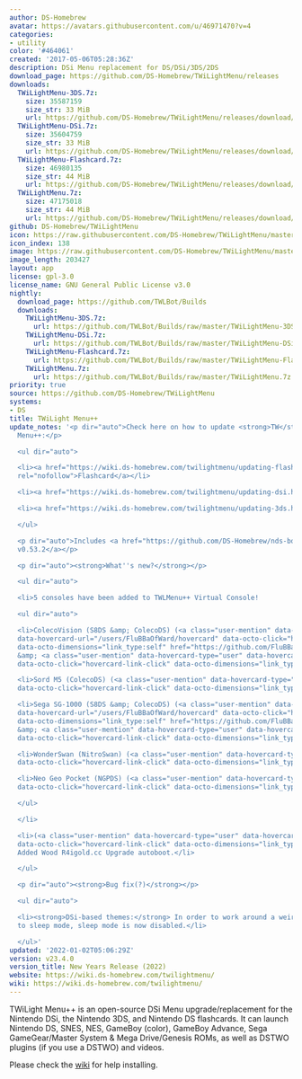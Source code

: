 ```yaml
---
author: DS-Homebrew
avatar: https://avatars.githubusercontent.com/u/46971470?v=4
categories:
- utility
color: '#464061'
created: '2017-05-06T05:28:36Z'
description: DSi Menu replacement for DS/DSi/3DS/2DS
download_page: https://github.com/DS-Homebrew/TWiLightMenu/releases
downloads:
  TWiLightMenu-3DS.7z:
    size: 35587159
    size_str: 33 MiB
    url: https://github.com/DS-Homebrew/TWiLightMenu/releases/download/v23.4.0/TWiLightMenu-3DS.7z
  TWiLightMenu-DSi.7z:
    size: 35604759
    size_str: 33 MiB
    url: https://github.com/DS-Homebrew/TWiLightMenu/releases/download/v23.4.0/TWiLightMenu-DSi.7z
  TWiLightMenu-Flashcard.7z:
    size: 46980135
    size_str: 44 MiB
    url: https://github.com/DS-Homebrew/TWiLightMenu/releases/download/v23.4.0/TWiLightMenu-Flashcard.7z
  TWiLightMenu.7z:
    size: 47175018
    size_str: 44 MiB
    url: https://github.com/DS-Homebrew/TWiLightMenu/releases/download/v23.4.0/TWiLightMenu.7z
github: DS-Homebrew/TWiLightMenu
icon: https://raw.githubusercontent.com/DS-Homebrew/TWiLightMenu/master/booter/Twilight%2B%2B-animated%20icon-fix.gif
icon_index: 138
image: https://raw.githubusercontent.com/DS-Homebrew/TWiLightMenu/master/logo.png
image_length: 203427
layout: app
license: gpl-3.0
license_name: GNU General Public License v3.0
nightly:
  download_page: https://github.com/TWLBot/Builds
  downloads:
    TWiLightMenu-3DS.7z:
      url: https://github.com/TWLBot/Builds/raw/master/TWiLightMenu-3DS.7z
    TWiLightMenu-DSi.7z:
      url: https://github.com/TWLBot/Builds/raw/master/TWiLightMenu-DSi.7z
    TWiLightMenu-Flashcard.7z:
      url: https://github.com/TWLBot/Builds/raw/master/TWiLightMenu-Flashcard.7z
    TWiLightMenu.7z:
      url: https://github.com/TWLBot/Builds/raw/master/TWiLightMenu.7z
priority: true
source: https://github.com/DS-Homebrew/TWiLightMenu
systems:
- DS
title: TWiLight Menu++
update_notes: '<p dir="auto">Check here on how to update <strong>TW</strong>i<strong>L</strong>ight
  Menu++:</p>

  <ul dir="auto">

  <li><a href="https://wiki.ds-homebrew.com/twilightmenu/updating-flashcard.html"
  rel="nofollow">Flashcard</a></li>

  <li><a href="https://wiki.ds-homebrew.com/twilightmenu/updating-dsi.html" rel="nofollow">DSi</a></li>

  <li><a href="https://wiki.ds-homebrew.com/twilightmenu/updating-3ds.html" rel="nofollow">3DS</a></li>

  </ul>

  <p dir="auto">Includes <a href="https://github.com/DS-Homebrew/nds-bootstrap/releases/tag/v0.53.2">nds-bootstrap
  v0.53.2</a></p>

  <p dir="auto"><strong>What''s new?</strong></p>

  <ul dir="auto">

  <li>5 consoles have been added to TWLMenu++ Virtual Console!

  <ul dir="auto">

  <li>ColecoVision (S8DS &amp; ColecoDS) (<a class="user-mention" data-hovercard-type="user"
  data-hovercard-url="/users/FluBBaOfWard/hovercard" data-octo-click="hovercard-link-click"
  data-octo-dimensions="link_type:self" href="https://github.com/FluBBaOfWard">@FluBBaOfWard</a>
  &amp; <a class="user-mention" data-hovercard-type="user" data-hovercard-url="/users/wavemotion-dave/hovercard"
  data-octo-click="hovercard-link-click" data-octo-dimensions="link_type:self" href="https://github.com/wavemotion-dave">@wavemotion-dave</a>)</li>

  <li>Sord M5 (ColecoDS) (<a class="user-mention" data-hovercard-type="user" data-hovercard-url="/users/wavemotion-dave/hovercard"
  data-octo-click="hovercard-link-click" data-octo-dimensions="link_type:self" href="https://github.com/wavemotion-dave">@wavemotion-dave</a>)</li>

  <li>Sega SG-1000 (S8DS &amp; ColecoDS) (<a class="user-mention" data-hovercard-type="user"
  data-hovercard-url="/users/FluBBaOfWard/hovercard" data-octo-click="hovercard-link-click"
  data-octo-dimensions="link_type:self" href="https://github.com/FluBBaOfWard">@FluBBaOfWard</a>
  &amp; <a class="user-mention" data-hovercard-type="user" data-hovercard-url="/users/wavemotion-dave/hovercard"
  data-octo-click="hovercard-link-click" data-octo-dimensions="link_type:self" href="https://github.com/wavemotion-dave">@wavemotion-dave</a>)</li>

  <li>WonderSwan (NitroSwan) (<a class="user-mention" data-hovercard-type="user" data-hovercard-url="/users/FluBBaOfWard/hovercard"
  data-octo-click="hovercard-link-click" data-octo-dimensions="link_type:self" href="https://github.com/FluBBaOfWard">@FluBBaOfWard</a>)</li>

  <li>Neo Geo Pocket (NGPDS) (<a class="user-mention" data-hovercard-type="user" data-hovercard-url="/users/FluBBaOfWard/hovercard"
  data-octo-click="hovercard-link-click" data-octo-dimensions="link_type:self" href="https://github.com/FluBBaOfWard">@FluBBaOfWard</a>)</li>

  </ul>

  </li>

  <li>(<a class="user-mention" data-hovercard-type="user" data-hovercard-url="/users/lifehackerhansol/hovercard"
  data-octo-click="hovercard-link-click" data-octo-dimensions="link_type:self" href="https://github.com/lifehackerhansol">@lifehackerhansol</a>)
  Added Wood R4igold.cc Upgrade autoboot.</li>

  </ul>

  <p dir="auto"><strong>Bug fix(?)</strong></p>

  <ul dir="auto">

  <li><strong>DSi-based themes:</strong> In order to work around a weird bug related
  to sleep mode, sleep mode is now disabled.</li>

  </ul>'
updated: '2022-01-02T05:06:29Z'
version: v23.4.0
version_title: New Years Release (2022)
website: https://wiki.ds-homebrew.com/twilightmenu/
wiki: https://wiki.ds-homebrew.com/twilightmenu/
---
```

TWiLight Menu++ is an open-source DSi Menu upgrade/replacement for the Nintendo DSi, the Nintendo 3DS, and Nintendo DS flashcards. It can launch Nintendo DS, SNES, NES, GameBoy (color), GameBoy Advance, Sega GameGear/Master System & Mega Drive/Genesis ROMs, as well as DSTWO plugins (if you use a DSTWO) and videos.

Please check the [wiki](https://wiki.ds-homebrew.com/twilightmenu/) for help installing.